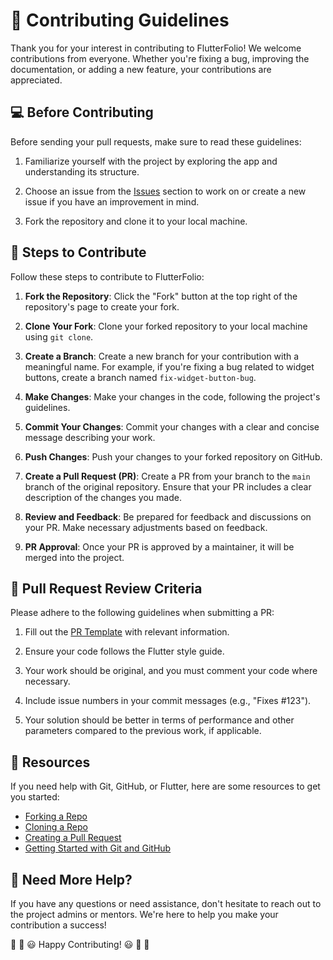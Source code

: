 # 🎇 Contributing Guidelines

Thank you for your interest in contributing to FlutterFolio! We welcome contributions from everyone. Whether you're fixing a bug, improving the documentation, or adding a new feature, your contributions are appreciated.

## 💻 Before Contributing

Before sending your pull requests, make sure to read these guidelines:

1. Familiarize yourself with the project by exploring the app and understanding its structure.

2. Choose an issue from the [Issues](https://github.com/dscpesu/FlutterFolio/issues) section to work on or create a new issue if you have an improvement in mind.

3. Fork the repository and clone it to your local machine.

## 🔖 Steps to Contribute

Follow these steps to contribute to FlutterFolio:

1. **Fork the Repository**: Click the "Fork" button at the top right of the repository's page to create your fork.

2. **Clone Your Fork**: Clone your forked repository to your local machine using `git clone`.

3. **Create a Branch**: Create a new branch for your contribution with a meaningful name. For example, if you're fixing a bug related to widget buttons, create a branch named `fix-widget-button-bug`.

4. **Make Changes**: Make your changes in the code, following the project's guidelines.

5. **Commit Your Changes**: Commit your changes with a clear and concise message describing your work.

6. **Push Changes**: Push your changes to your forked repository on GitHub.

7. **Create a Pull Request (PR)**: Create a PR from your branch to the `main` branch of the original repository. Ensure that your PR includes a clear description of the changes you made.

8. **Review and Feedback**: Be prepared for feedback and discussions on your PR. Make necessary adjustments based on feedback.

9. **PR Approval**: Once your PR is approved by a maintainer, it will be merged into the project.

## 🧲 Pull Request Review Criteria

Please adhere to the following guidelines when submitting a PR:

1. Fill out the [PR Template](.github/PULL_REQUEST_TEMPLATE.md) with relevant information.

2. Ensure your code follows the Flutter style guide.

3. Your work should be original, and you must comment your code where necessary.

4. Include issue numbers in your commit messages (e.g., "Fixes #123").

5. Your solution should be better in terms of performance and other parameters compared to the previous work, if applicable.

## 📖 Resources

If you need help with Git, GitHub, or Flutter, here are some resources to get you started:

- [Forking a Repo](https://help.github.com/en/github/getting-started-with-github/fork-a-repo)
- [Cloning a Repo](https://help.github.com/en/desktop/contributing-to-projects/creating-an-issue-or-pull-request)
- [Creating a Pull Request](https://opensource.com/article/19/7/create-pull-request-github)
- [Getting Started with Git and GitHub](https://towardsdatascience.com/getting-started-with-git-and-github-6fcd0f2d4ac6)

## 🤔 Need More Help?

If you have any questions or need assistance, don't hesitate to reach out to the project admins or mentors. We're here to help you make your contribution a success!

🎉 🎊 😃 Happy Contributing! 😃 🎊 🎉

```

```
